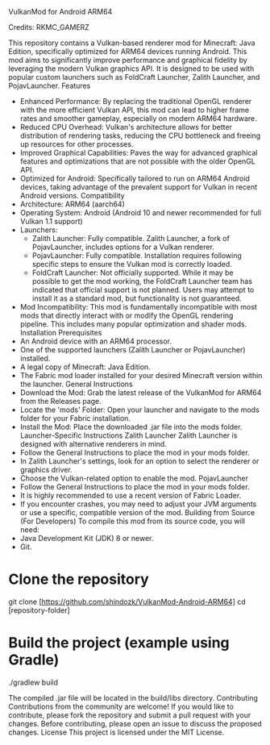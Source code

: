 VulkanMod for Android ARM64

Credits: RKMC_GAMERZ

This repository contains a Vulkan-based renderer mod for Minecraft: Java Edition, specifically optimized for ARM64 devices running Android. This mod aims to significantly improve performance and graphical fidelity by leveraging the modern Vulkan graphics API. It is designed to be used with popular custom launchers such as FoldCraft Launcher, Zalith Launcher, and PojavLauncher.
Features
 * Enhanced Performance: By replacing the traditional OpenGL renderer with the more efficient Vulkan API, this mod can lead to higher frame rates and smoother gameplay, especially on modern ARM64 hardware.
 * Reduced CPU Overhead: Vulkan's architecture allows for better distribution of rendering tasks, reducing the CPU bottleneck and freeing up resources for other processes.
 * Improved Graphical Capabilities: Paves the way for advanced graphical features and optimizations that are not possible with the older OpenGL API.
 * Optimized for Android: Specifically tailored to run on ARM64 Android devices, taking advantage of the prevalent support for Vulkan in recent Android versions.
Compatibility
 * Architecture: ARM64 (aarch64)
 * Operating System: Android (Android 10 and newer recommended for full Vulkan 1.1 support)
 * Launchers:
   * Zalith Launcher: Fully compatible. Zalith Launcher, a fork of PojavLauncher, includes options for a Vulkan renderer.
   * PojavLauncher: Fully compatible. Installation requires following specific steps to ensure the Vulkan mod is correctly loaded.
   * FoldCraft Launcher: Not officially supported. While it may be possible to get the mod working, the FoldCraft Launcher team has indicated that official support is not planned. Users may attempt to install it as a standard mod, but functionality is not guaranteed.
 * Mod Incompatibility: This mod is fundamentally incompatible with most mods that directly interact with or modify the OpenGL rendering pipeline. This includes many popular optimization and shader mods.
Installation
Prerequisites
 * An Android device with an ARM64 processor.
 * One of the supported launchers (Zalith Launcher or PojavLauncher) installed.
 * A legal copy of Minecraft: Java Edition.
 * The Fabric mod loader installed for your desired Minecraft version within the launcher.
General Instructions
 * Download the Mod: Grab the latest release of the VulkanMod for ARM64 from the Releases page.
 * Locate the 'mods' Folder: Open your launcher and navigate to the mods folder for your Fabric installation.
 * Install the Mod: Place the downloaded .jar file into the mods folder.
Launcher-Specific Instructions
Zalith Launcher
Zalith Launcher is designed with alternative renderers in mind.
 * Follow the General Instructions to place the mod in your mods folder.
 * In Zalith Launcher's settings, look for an option to select the renderer or graphics driver.
 * Choose the Vulkan-related option to enable the mod.
PojavLauncher
 * Follow the General Instructions to place the mod in your mods folder.
 * It is highly recommended to use a recent version of Fabric Loader.
 * If you encounter crashes, you may need to adjust your JVM arguments or use a specific, compatible version of the mod.
Building from Source (For Developers)
To compile this mod from its source code, you will need:
 * Java Development Kit (JDK) 8 or newer.
 * Git.
<!-- end list -->
# Clone the repository
git clone [https://github.com/shindozk/VulkanMod-Android-ARM64]
cd [repository-folder]

# Build the project (example using Gradle)
./gradlew build

The compiled .jar file will be located in the build/libs directory.
Contributing
Contributions from the community are welcome! If you would like to contribute, please fork the repository and submit a pull request with your changes. Before contributing, please open an issue to discuss the proposed changes.
License
This project is licensed under the MIT License.
